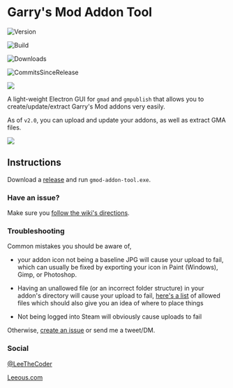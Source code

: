 
# Garry's Mod Addon Tool

![Version](https://img.shields.io/github/package-json/v/Leeous/gmod-addon-tool?style=flat-square)

![Build](https://img.shields.io/github/workflow/status/Leeous/gmod-addon-tool/Build?style=flat-square)

![Downloads](https://img.shields.io/github/downloads/Leeous/gmod-addon-tool/total?style=flat-square)

![CommitsSinceRelease](https://img.shields.io/github/commits-since/Leeous/gmod-addon-tool/latest?style=flat-square)

[![](https://img.shields.io/badge/Donate-%243-orange?style=flat-square)](https://www.buymeacoffee.com/Leeous)

  

A light-weight Electron GUI for `gmad` and `gmpublish` that allows you to create/update/extract Garry's Mod addons very easily.

As of `v2.0`, you can upload and update your addons, as well as extract GMA files.

![](https://i.imgur.com/UYD6q0x.png)

## Instructions

Download a [release](https://github.com/Leeous/gmod-addon-tool/releases) and run `gmod-addon-tool.exe`.

### Have an issue?

Make sure you [follow the wiki's directions](https://wiki.garrysmod.com/page/Workshop_Addon_Creation).
  
### Troubleshooting
Common mistakes you should be aware of,
* your addon icon not being a baseline JPG will cause your upload to fail, which can usually be fixed by exporting your icon in Paint (Windows), Gimp, or Photoshop.

* Having an unallowed file (or an incorrect folder structure) in your addon's directory will cause your upload to fail, [here's a list](https://github.com/Facepunch/gmad/blob/master/include/AddonWhiteList.h) of allowed files which should also give you an idea of where to place things

* Not being logged into Steam will obviously cause uploads to fail

Otherwise, [create an issue](https://github.com/Leeous/gmod-addon-tool/issues/new) or send me a tweet/DM.

### Social

[@LeeTheCoder](https://twitter.com/LeeTheCoder)

[Leeous.com](https://leeous.com)